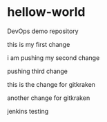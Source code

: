 
# hellow-world
DevOps demo repository

this is my first change

i am pushing my second change

pushing third change


this is the change for gitkraken

another change for gitkraken

jenkins testing

